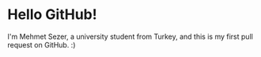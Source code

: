 # Hello GitHub!

I'm Mehmet Sezer, a university student from Turkey, and this is my first pull request on GitHub. :)
